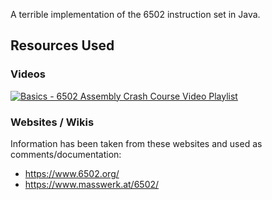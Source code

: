 A terrible implementation of the 6502 instruction set in Java.

## Resources Used

### Videos
[![Basics - 6502 Assembly Crash Course Video Playlist](https://img.youtube.com/vi/yEiNs7pKNh8/0.jpg)](https://www.youtube.com/watch?v=yEiNs7pKNh8&list=PLgvDB6LWam2WvoFvh8tlUqbqw92qWM0aP)

### Websites / Wikis

Information has been taken from these websites and used as comments/documentation:
- https://www.6502.org/
- https://www.masswerk.at/6502/